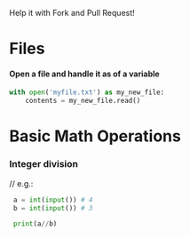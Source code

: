 Help it with Fork and Pull Request!

# Files

#### Open a file and handle it as of a variable
```python
with open('myfile.txt') as my_new_file:
	contents = my_new_file.read()
```

# Basic Math Operations

### Integer division
//
e.g.:
```python
 a = int(input()) # 4
 b = int(input()) # 3

 print(a//b)
```
